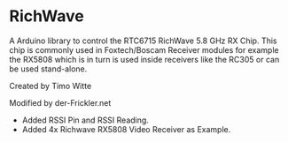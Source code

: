 # RichWave
A Arduino library to control the RTC6715 RichWave 5.8 GHz RX Chip.
This chip is commonly used in Foxtech/Boscam Receiver modules for example the RX5808 which is in turn is used
inside receivers like the RC305 or can be used stand-alone.

Created by Timo Witte

Modified by der-Frickler.net
  - Added RSSI Pin and RSSI Reading.
  - Added 4x Richwave RX5808 Video Receiver as Example.

